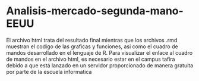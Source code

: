 # Analisis-mercado-segunda-mano-EEUU
El archivo html trata del resultado final mientras que los archivos .rmd muestran el codigo de las graficas y funciones, asi como el cuadro de mandos desarrollado en el lenguaje de R.
Para visualizar el enlace al cuadro de mandos en el archivo html, es necesario estar en el campus tafira debido a que está lanzado en un servidor proporcionado de manera gratuita por parte de la escuela informatica
